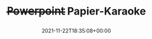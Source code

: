 ---
retweeted: false
source: <a href="https://mobile.twitter.com" rel="nofollow">Twitter Web App</a>
entities:
  hashtags: []
  symbols: []
  user_mentions: []
  urls:
  - url: https://t.co/31NXofwmUL
    expanded_url: https://twitter.com/MarinaPurkiss/status/1462774088884269061
    display_url: twitter.com/MarinaPurkiss/…
    indices:
    - '36'
    - '59'
display_text_range:
- '0'
- '59'
favorite_count: '3'
id_str: '1462852162820751363'
truncated: false
retweet_count: '0'
id: '1462852162820751363'
possibly_sensitive: false
created_at: Mon Nov 22 18:35:08 +0000 2021
favorited: false
full_text: "\U0001D5AF̶\U0001D5C8̶\U0001D5D0̶\U0001D5BE̶\U0001D5CB̶\U0001D5C9̶\U0001D5C8̶\U0001D5C2̶\U0001D5C7̶\U0001D5CD̶
  Papier-Karaoke"
lang: es
quote_url: https://twitter.com/MarinaPurkiss/status/1462774088884269061
tags:
- pesos/twitter
date: '2021-11-22T18:35:08+00:00'
src: https://twitter.com/bascht/status/1462852162820751363
original_url: https://twitter.com/bascht/status/1462852162820751363
type: twitter_tweet
text: "\U0001D5AF̶\U0001D5C8̶\U0001D5D0̶\U0001D5BE̶\U0001D5CB̶\U0001D5C9̶\U0001D5C8̶\U0001D5C2̶\U0001D5C7̶\U0001D5CD̶
  Papier-Karaoke"
title: "\U0001D5AF̶\U0001D5C8̶\U0001D5D0̶\U0001D5BE̶\U0001D5CB̶\U0001D5C9̶\U0001D5C8̶\U0001D5C2̶\U0001D5C7̶\U0001D5CD̶
  Papier-Karaoke\n"

---